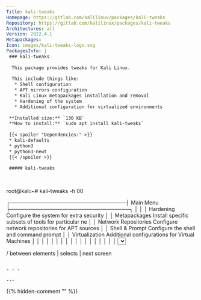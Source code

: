 ```yaml
---
Title: kali-tweaks
Homepage: https://gitlab.com/kalilinux/packages/kali-tweaks
Repository: https://gitlab.com/kalilinux/packages/kali-tweaks
Architectures: all
Version: 2022.4.1
Metapackages: 
Icon: images/kali-tweaks-logo.svg
PackagesInfo: |
 ### kali-tweaks
 
  This package provides tweaks for Kali Linux.
   
  This include things like:
   * Shell configuration
   * APT mirrors configuration
   * Kali Linux metapackages installation and removal
   * Hardening of the system
   * Additional configuration for virtualized environments
 
 **Installed size:** `130 KB`  
 **How to install:** `sudo apt install kali-tweaks`  
 
 {{< spoiler "Dependencies:" >}}
 * kali-defaults 
 * python3
 * python3-newt
 {{< /spoiler >}}
 
 ##### kali-tweaks
 
 
 ```
 root@kali:~# kali-tweaks -h
 00
 
 
 
 
 
 
 
 
 
 
 
 
 
 
 
 
 
 
 
 
 
 
 
 
 
  ┌───────────────────────────────┤ Main Menu ├────────────────────────────────┐
  │                                                                            │
  │ Hardening              Configure the system for extra security             │
  │ Metapackages           Install specific subsets of tools for particular ne │
  │ Network Repositories   Configure network repositories for APT sources      │
  │ Shell & Prompt         Configure the shell and command prompt              │
  │ Virtualization         Additional configurations for Virtual Machines      │
  │                                                                            │
  │                                                                            │
  │                                                                            │
  │                                                                            │
  │                                                                            │
  │                                                                            │
  │                                                                            │
  │                                                                            │
  │                <Select>                              <Quit>                │
  │                                                                            │
  └────────────────────────────────────────────────────────────────────────────┘
   
 
   <Tab>/<Alt-Tab> between elements   |  <Space> selects   |  <F12> next screen
 ```
 
 - - -
 
---
```

{{% hidden-comment "<!--Do not edit anything above this line-->" %}}
